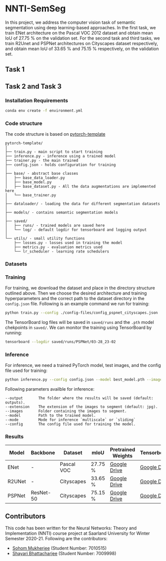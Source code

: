 # NNTI-SemSeg

In this project, we address the computer vision task of semantic segmentation using deep learning-based approaches. In the first task, we train ENet architecture on the Pascal VOC 2012 dataset and obtain mean IoU of 27.75 \% on the validation set. For the second task and third tasks, we train R2Unet and PSPNet architectures on Cityscapes dataset respectively, and obtain mean IoU of 33.65 \% and 75.15 \% respectively, on the validation set.

## Task 1

## Task 2 and Task 3


### Installation Requirements

```bash
conda env create -f environment.yml
```

### Code structure
The code structure is based on [pytorch-template](https://github.com/victoresque/pytorch-template/blob/master/README.md)

```
pytorch-template/
│
├── train.py - main script to start training
├── inference.py - inference using a trained model
├── trainer.py - the main trained
├── config.json - holds configuration for training
│
├── base/ - abstract base classes
│   ├── base_data_loader.py
│   ├── base_model.py
│   ├── base_dataset.py - All the data augmentations are implemented here
│   └── base_trainer.py
│
├── dataloader/ - loading the data for different segmentation datasets
│
├── models/ - contains semantic segmentation models
│
├── saved/
│   ├── runs/ - trained models are saved here
│   └── log/ - default logdir for tensorboard and logging output
│  
└── utils/ - small utility functions
    ├── losses.py - losses used in training the model
    ├── metrics.py - evaluation metrics used
    └── lr_scheduler - learning rate schedulers 
```
  
### Datasets


### Training

For training, we download the dataset and place in the directory structure outlined above. Then we choose the desired architecture
and training hyperparameters and the correct path to the dataset directory in the `config.json` file. Following is an example command
we run for training:
  
```bash
python train.py --config ./config-files/config_pspnet_cityscapes.json
```
The TensorBoard log files will be saved in `saved/runs` and the `.pth` model chekpoints in `saved/`. 
We can monitor the training using TensorBoard by running:

```bash
tensorboard --logdir saved/runs/PSPNet/03-28_23-02
```
  
### Inference

For inference, we need a trained PyTorch model, test images, and the config file used for training:

```bash
python inference.py --config config.json --model best_model.pth --images images_folder
```

Following parameters availble for inference:
```
--output       The folder where the results will be saved (default: outputs).
--extension    The extension of the images to segment (default: jpg).
--images       Folder containing the images to segment.
--model        Path to the trained model.
--mode         Mode for inference `multiscale` or `sliding`
--config       The config file used for training the model.
```


### Results

| Model  	| Backbone  	| Dataset    	| mIoU     	| Pretrained Weights                                                                                 	| Tensorboard                                                                                        	| Evaluation Metrics                                                                                 	|
|--------	|-----------	|------------	|----------	|----------------------------------------------------------------------------------------------------	|----------------------------------------------------------------------------------------------------	|----------------------------------------------------------------------------------------------------	|
| ENet   	|     -     	| Pascal VOC 	| 27.75 \% 	| [Google Drive](https://drive.google.com/file/d/14EdSNK7C6-h8_Amvc4TrzTGUby5ANhyH/view?usp=sharing) 	| [Google Drive](https://drive.google.com/file/d/1kPDkYR_RyF0SCklLI4Ipt1lXkHPFL6D3/view?usp=sharing) 	| [Google Drive](https://drive.google.com/file/d/1xXSfXNWPhyCnLIqYWP5yhaToFrTKfl7l/view?usp=sharing) 	|
| R2UNet 	|     -     	| Cityscapes 	| 33.65 \% 	| [Google Drive](https://drive.google.com/file/d/1HBX-5yVPftpYgHuAf-ENTaVXUjfdMdLF/view?usp=sharing) 	| [Google Drive](https://drive.google.com/file/d/1ADUbWKzv9tlsUy61JkcBYQUfLMJ_vfzX/view?usp=sharing) 	| [Google Drive](https://drive.google.com/file/d/1Zx_LWMqLMirKPIEImUmcr-yuOJJbGZF_/view?usp=sharing) 	|
| PSPNet 	| ResNet-50 	| Cityscapes 	| 75.15 \% 	| [Google Drive](https://drive.google.com/file/d/1UuO3wCXNJMrTNxxHBpu8KlVLFpY6jNcJ/view?usp=sharing) 	| [Google Drive](https://drive.google.com/file/d/10hn50-K0fYHtL0lc-U1pgCNelp813lem/view?usp=sharing) 	| [Google Drive](https://drive.google.com/file/d/1EPDJke8Dl7M4V7yEsrMwHiowOPexpY-a/view?usp=sharing) 	|

 ## Contributors
 
 This code has been written for the Neural Networks: Theory and Implementation (NNTI) course project at Saarland University for Winter Semester 2020-21. Following 
 are the contributors:
 
 - [Sohom Mukherjee](https://github.com/mukherjeesohom) (Student Number: 7010515)
 - [Shayari Bhattacharjee](https://github.com/shayari21) (Student Number: 7009998)
